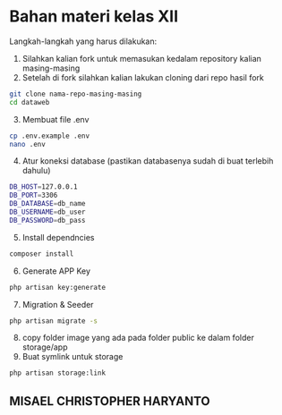 # Bahan materi kelas XII
Langkah-langkah yang harus dilakukan:

1. Silahkan kalian fork untuk memasukan kedalam repository kalian masing-masing
2. Setelah di fork silahkan kalian lakukan cloning dari repo hasil fork
```bash
git clone nama-repo-masing-masing
cd dataweb
```
3. Membuat file .env
```bash
cp .env.example .env
nano .env
```
4. Atur koneksi database (pastikan databasenya sudah di buat terlebih dahulu)
```bash
DB_HOST=127.0.0.1
DB_PORT=3306
DB_DATABASE=db_name
DB_USERNAME=db_user
DB_PASSWORD=db_pass
```
5. Install dependncies
```bash
composer install
```
6. Generate APP Key
```bash
php artisan key:generate
```
7. Migration & Seeder
```bash
php artisan migrate -s
```
8. copy folder image yang ada pada folder public ke dalam folder storage/app
9. Buat symlink untuk storage
```bash
php artisan storage:link
```  
## MISAEL CHRISTOPHER HARYANTO